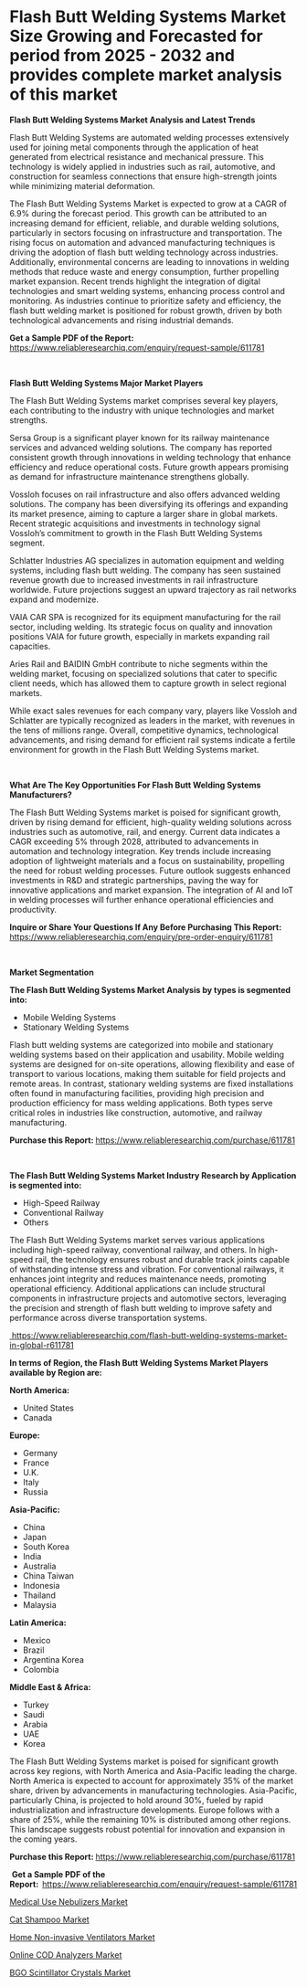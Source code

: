 <p><h1>Flash Butt Welding Systems Market Size Growing and Forecasted for period from 2025 - 2032 and provides complete market analysis of this market</h1></p><p><strong>Flash Butt Welding Systems Market Analysis and Latest Trends</strong></p>
<p><p>Flash Butt Welding Systems are automated welding processes extensively used for joining metal components through the application of heat generated from electrical resistance and mechanical pressure. This technology is widely applied in industries such as rail, automotive, and construction for seamless connections that ensure high-strength joints while minimizing material deformation.</p><p>The Flash Butt Welding Systems Market is expected to grow at a CAGR of 6.9% during the forecast period. This growth can be attributed to an increasing demand for efficient, reliable, and durable welding solutions, particularly in sectors focusing on infrastructure and transportation. The rising focus on automation and advanced manufacturing techniques is driving the adoption of flash butt welding technology across industries. Additionally, environmental concerns are leading to innovations in welding methods that reduce waste and energy consumption, further propelling market expansion. Recent trends highlight the integration of digital technologies and smart welding systems, enhancing process control and monitoring. As industries continue to prioritize safety and efficiency, the flash butt welding market is positioned for robust growth, driven by both technological advancements and rising industrial demands.</p></p>
<p><strong>Get a Sample PDF of the Report:&nbsp;</strong> <a href="https://www.reliableresearchiq.com/enquiry/request-sample/611781?utm_campaign=1170&utm_medium=2&utm_source=Github&utm_content=ia&utm_term=23032025&utm_id=flash-butt-welding-systems">https://www.reliableresearchiq.com/enquiry/request-sample/611781</a></p>
<p>&nbsp;</p>
<p><strong>Flash Butt Welding Systems Major Market Players</strong></p>
<p><p>The Flash Butt Welding Systems market comprises several key players, each contributing to the industry with unique technologies and market strengths. </p><p>Sersa Group is a significant player known for its railway maintenance services and advanced welding solutions. The company has reported consistent growth through innovations in welding technology that enhance efficiency and reduce operational costs. Future growth appears promising as demand for infrastructure maintenance strengthens globally.</p><p>Vossloh focuses on rail infrastructure and also offers advanced welding solutions. The company has been diversifying its offerings and expanding its market presence, aiming to capture a larger share in global markets. Recent strategic acquisitions and investments in technology signal Vossloh’s commitment to growth in the Flash Butt Welding Systems segment.</p><p>Schlatter Industries AG specializes in automation equipment and welding systems, including flash butt welding. The company has seen sustained revenue growth due to increased investments in rail infrastructure worldwide. Future projections suggest an upward trajectory as rail networks expand and modernize.</p><p>VAIA CAR SPA is recognized for its equipment manufacturing for the rail sector, including welding. Its strategic focus on quality and innovation positions VAIA for future growth, especially in markets expanding rail capacities.</p><p>Aries Rail and BAIDIN GmbH contribute to niche segments within the welding market, focusing on specialized solutions that cater to specific client needs, which has allowed them to capture growth in select regional markets.</p><p>While exact sales revenues for each company vary, players like Vossloh and Schlatter are typically recognized as leaders in the market, with revenues in the tens of millions range. Overall, competitive dynamics, technological advancements, and rising demand for efficient rail systems indicate a fertile environment for growth in the Flash Butt Welding Systems market.</p></p>
<p>&nbsp;</p>
<p><strong>What Are The Key Opportunities For Flash Butt Welding Systems Manufacturers?</strong></p>
<p><p>The Flash Butt Welding Systems market is poised for significant growth, driven by rising demand for efficient, high-quality welding solutions across industries such as automotive, rail, and energy. Current data indicates a CAGR exceeding 5% through 2028, attributed to advancements in automation and technology integration. Key trends include increasing adoption of lightweight materials and a focus on sustainability, propelling the need for robust welding processes. Future outlook suggests enhanced investments in R&D and strategic partnerships, paving the way for innovative applications and market expansion. The integration of AI and IoT in welding processes will further enhance operational efficiencies and productivity.</p></p>
<p><strong>Inquire or Share Your Questions If Any Before Purchasing This Report:</strong> <a href="https://www.reliableresearchiq.com/enquiry/pre-order-enquiry/611781?utm_campaign=1170&utm_medium=2&utm_source=Github&utm_content=ia&utm_term=23032025&utm_id=flash-butt-welding-systems">https://www.reliableresearchiq.com/enquiry/pre-order-enquiry/611781</a></p>
<p>&nbsp;</p>
<p><strong>Market Segmentation</strong></p>
<p><strong>The Flash Butt Welding Systems Market Analysis by types is segmented into:</strong></p>
<p><ul><li>Mobile Welding Systems</li><li>Stationary Welding Systems</li></ul></p>
<p><p>Flash butt welding systems are categorized into mobile and stationary welding systems based on their application and usability. Mobile welding systems are designed for on-site operations, allowing flexibility and ease of transport to various locations, making them suitable for field projects and remote areas. In contrast, stationary welding systems are fixed installations often found in manufacturing facilities, providing high precision and production efficiency for mass welding applications. Both types serve critical roles in industries like construction, automotive, and railway manufacturing.</p></p>
<p><strong>Purchase this Report:&nbsp;</strong><a href="https://www.reliableresearchiq.com/purchase/611781?utm_campaign=1170&utm_medium=2&utm_source=Github&utm_content=ia&utm_term=23032025&utm_id=flash-butt-welding-systems">https://www.reliableresearchiq.com/purchase/611781</a></p>
<p>&nbsp;</p>
<p><strong>The Flash Butt Welding Systems Market Industry Research by Application is segmented into:</strong></p>
<p><ul><li>High-Speed Railway</li><li>Conventional Railway</li><li>Others</li></ul></p>
<p><p>The Flash Butt Welding Systems market serves various applications including high-speed railway, conventional railway, and others. In high-speed rail, the technology ensures robust and durable track joints capable of withstanding intense stress and vibration. For conventional railways, it enhances joint integrity and reduces maintenance needs, promoting operational efficiency. Additional applications can include structural components in infrastructure projects and automotive sectors, leveraging the precision and strength of flash butt welding to improve safety and performance across diverse transportation systems.</p></p>
<p><a href="https://www.reliableresearchiq.com/flash-butt-welding-systems-market-in-global-r611781?utm_campaign=1170&utm_medium=2&utm_source=Github&utm_content=ia&utm_term=23032025&utm_id=flash-butt-welding-systems">&nbsp;https://www.reliableresearchiq.com/flash-butt-welding-systems-market-in-global-r611781</a></p>
<p><strong>In terms of Region, the Flash Butt Welding Systems Market Players available by Region are:</strong></p>
<p>
    <p> <strong> North America: </strong>
        <ul>
            <li>United States</li>
            <li>Canada</li>
        </ul>
        </p> 
    <p> <strong> Europe: </strong>
        <ul>
            <li>Germany</li>
            <li>France</li>
            <li>U.K.</li>
            <li>Italy</li>
            <li>Russia</li>
        </ul>
        </p> 
    <p> <strong> Asia-Pacific: </strong>
        <ul>
            <li>China</li>
            <li>Japan</li>
            <li>South Korea</li>
            <li>India</li>
            <li>Australia</li>
            <li>China Taiwan</li>
            <li>Indonesia</li>
            <li>Thailand</li>
            <li>Malaysia</li>
        </ul>
        </p> 
    <p> <strong> Latin America: </strong>
        <ul>
            <li>Mexico</li>
            <li>Brazil</li>
            <li>Argentina Korea</li>
            <li>Colombia</li>
        </ul>
        </p> 
    <p> <strong> Middle East & Africa: </strong>
        <ul>
            <li>Turkey</li>
            <li>Saudi</li>
            <li>Arabia</li>
            <li>UAE</li>
            <li>Korea</li>
        </ul>
    </p>
    </p>
<p><p>The Flash Butt Welding Systems market is poised for significant growth across key regions, with North America and Asia-Pacific leading the charge. North America is expected to account for approximately 35% of the market share, driven by advancements in manufacturing technologies. Asia-Pacific, particularly China, is projected to hold around 30%, fueled by rapid industrialization and infrastructure developments. Europe follows with a share of 25%, while the remaining 10% is distributed among other regions. This landscape suggests robust potential for innovation and expansion in the coming years.</p></p>
<p><strong>Purchase this Report: </strong><a href="https://www.reliableresearchiq.com/purchase/611781?utm_campaign=1170&utm_medium=2&utm_source=Github&utm_content=ia&utm_term=23032025&utm_id=flash-butt-welding-systems">https://www.reliableresearchiq.com/purchase/611781</a></p>
<p>&nbsp;<strong>Get a Sample PDF of the Report:&nbsp;&nbsp;</strong><a href="https://www.reliableresearchiq.com/enquiry/request-sample/611781?utm_campaign=1170&utm_medium=2&utm_source=Github&utm_content=ia&utm_term=23032025&utm_id=flash-butt-welding-systems">https://www.reliableresearchiq.com/enquiry/request-sample/611781</a></p>
<p><strong></strong></p>
<p><p><a href="https://github.com/elhibacajka/Market-Research-Report-List-1/blob/main/medical-use-nebulizers-market.md?utm_campaign=1170&utm_medium=2&utm_source=Github&utm_content=ia&utm_term=23032025&utm_id=flash-butt-welding-systems">Medical Use Nebulizers Market</a></p><p><a href="https://github.com/lazregaartun/Market-Research-Report-List-1/blob/main/cat-shampoo-market.md?utm_campaign=1170&utm_medium=2&utm_source=Github&utm_content=ia&utm_term=23032025&utm_id=flash-butt-welding-systems">Cat Shampoo Market</a></p><p><a href="https://github.com/ienamoun/Market-Research-Report-List-1/blob/main/home-non-invasive-ventilators-market.md?utm_campaign=1170&utm_medium=2&utm_source=Github&utm_content=ia&utm_term=23032025&utm_id=flash-butt-welding-systems">Home Non-invasive Ventilators Market</a></p><p><a href="https://github.com/drevertevell/Market-Research-Report-List-1/blob/main/online-cod-analyzers-market.md?utm_campaign=1170&utm_medium=2&utm_source=Github&utm_content=ia&utm_term=23032025&utm_id=flash-butt-welding-systems">Online COD Analyzers Market</a></p><p><a href="https://github.com/jolashta/Market-Research-Report-List-1/blob/main/bgo-scintillator-crystals-market.md?utm_campaign=1170&utm_medium=2&utm_source=Github&utm_content=ia&utm_term=23032025&utm_id=flash-butt-welding-systems">BGO Scintillator Crystals Market</a></p></p>